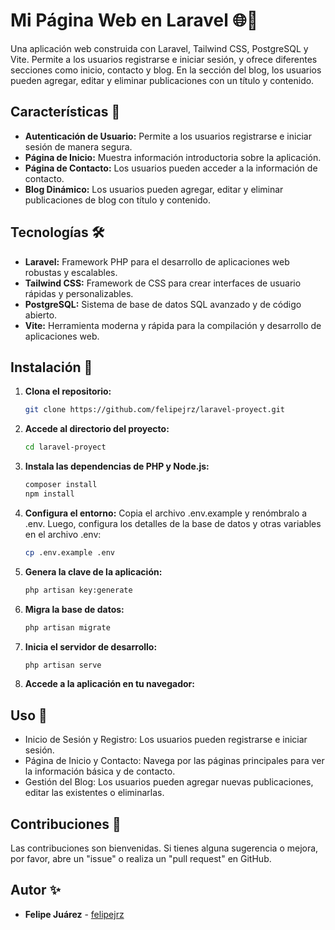 # Mi Página Web en Laravel 🌐📄

Una aplicación web construida con Laravel, Tailwind CSS, PostgreSQL y Vite. Permite a los usuarios registrarse e iniciar sesión, y ofrece diferentes secciones como inicio, contacto y blog. En la sección del blog, los usuarios pueden agregar, editar y eliminar publicaciones con un título y contenido.

## Características 🚀

- **Autenticación de Usuario:** Permite a los usuarios registrarse e iniciar sesión de manera segura.
- **Página de Inicio:** Muestra información introductoria sobre la aplicación.
- **Página de Contacto:** Los usuarios pueden acceder a la información de contacto.
- **Blog Dinámico:** Los usuarios pueden agregar, editar y eliminar publicaciones de blog con título y contenido.

## Tecnologías 🛠️

- **Laravel:** Framework PHP para el desarrollo de aplicaciones web robustas y escalables.
- **Tailwind CSS:** Framework de CSS para crear interfaces de usuario rápidas y personalizables.
- **PostgreSQL:** Sistema de base de datos SQL avanzado y de código abierto.
- **Vite:** Herramienta moderna y rápida para la compilación y desarrollo de aplicaciones web.

## Instalación 🔧

1. **Clona el repositorio:**

   ```bash
   git clone https://github.com/felipejrz/laravel-proyect.git

2. **Accede al directorio del proyecto:**
   ```bash
   cd laravel-proyect

3. **Instala las dependencias de PHP y Node.js:**
   ```bash
   composer install
   npm install

4. **Configura el entorno:**
   Copia el archivo .env.example y renómbralo a .env. Luego, configura los detalles de la base de datos y otras variables en el archivo .env:
    ```bash
    cp .env.example .env

5. **Genera la clave de la aplicación:**
   ```bash
   php artisan key:generate

6. **Migra la base de datos:**
   ```bash
   php artisan migrate

7. **Inicia el servidor de desarrollo:**
   ```bash
   php artisan serve

8. **Accede a la aplicación en tu navegador:**


## Uso 🧭
* Inicio de Sesión y Registro: Los usuarios pueden registrarse e iniciar sesión.
* Página de Inicio y Contacto: Navega por las páginas principales para ver la información básica y de contacto.
* Gestión del Blog: Los usuarios pueden agregar nuevas publicaciones, editar las existentes o eliminarlas.

## Contribuciones 🤝

Las contribuciones son bienvenidas. Si tienes alguna sugerencia o mejora, por favor, abre un "issue" o realiza un "pull request" en GitHub.

## Autor ✨

- **Felipe Juárez** - [felipejrz](https://github.com/felipejrz)
